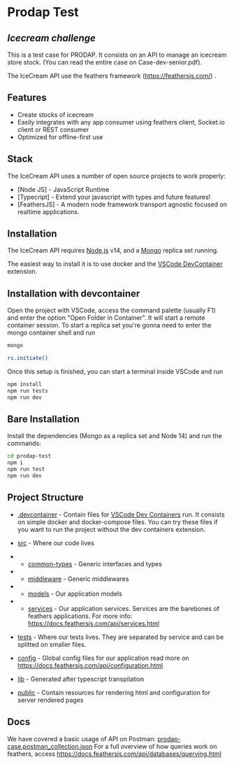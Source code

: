 # Prodap Test

## _Icecream challenge_

This is a test case for PRODAP.
It consists on an API to manage an icecream store stock.
(You can read the entire case on Case-dev-senior.pdf).

The IceCream API use the feathers framework (https://feathersjs.com/) .

## Features

- Create stocks of icecream
- Easily integrates with any app consumer using feathers client, Socket.io client or REST consumer
- Optimized for offline-first use

## Stack

The IceCream API uses a number of open source projects to work properly:

- [Node JS] - JavaScript Runtime
- [Typecript] - Extend your javascript with types and future features!
- [FeathersJS] - A modern node framework transport agnostic focused on realtime applications.

## Installation

The IceCream API requires [Node.js](https://nodejs.org/) v14, and a [Mongo](https://www.mongodb.com/) replica set running.

The easiest way to install it is to use docker and the [VSCode DevContainer](https://code.visualstudio.com/docs/remote/containers) extension.

## Installation with devcontainer

Open the project with VSCode, access the command palette (usually F1) and enter the option "Open Folder in Container".
It will start a remote container session.
To start a replica set you're gonna need to enter the mongo container shell and run 
```sh
mongo
```
```sh
rs.initiate()
```


Once this setup is finished, you can start a terminal inside VSCode and run


```sh
npm install
npm run tests
npm run dev
```

## Bare Installation

Install the dependencies (Mongo as a replica set and Node 14) and run the commands:

```sh
cd prodap-test
npm i
npm run test
npm run dev
```

## Project Structure

- [.devcontainer](./devcontainer) - Contain files for [VSCode Dev Containers](https://code.visualstudio.com/docs/remote/containers) run. It consists on simple docker and docker-compose files. You can try these files if you want to run the project without the dev containers extension.
- [src](./src) - Where our code lives
- - [common-types](./src/common-types) - Generic interfaces and types
- - [middleware](./src/middleware) - Generic middlewares
- - [models](./src/models) - Our application models
- - [services](./src/services) - Our application services. Services are the barebones of feathers applications. For more info: https://docs.feathersjs.com/api/services.html

- [tests](./test) - Where our tests lives. They are separated by service and can be splitted on smaller files.
- [config](./config) - Global config files for our application read more on https://docs.feathersjs.com/api/configuration.html
- [lib](./lib) - Generated after typescript transpilation
- [public](./public) - Contain resources for rendering html and configuration for server rendered pages

## Docs

We have covered a basic usage of API on Postman: [prodap-case.postman_collection.json](./prodap-case.postman_collection.json)
For a full overview of how queries work on feathers, access https://docs.feathersjs.com/api/databases/querying.html
